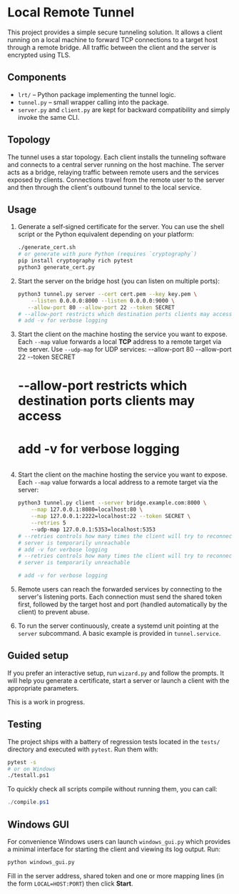 # Local Remote Tunnel

This project provides a simple secure tunneling solution. It allows a client running on a local machine to forward TCP connections to a target host through a remote bridge. All traffic between the client and the server is encrypted using TLS.

## Components

- `lrt/` – Python package implementing the tunnel logic.
- `tunnel.py` – small wrapper calling into the package.
- `server.py` and `client.py` are kept for backward compatibility and simply invoke the same CLI.

## Topology

The tunnel uses a star topology. Each client installs the tunneling software
and connects to a central server running on the host machine. The server acts as
a bridge, relaying traffic between remote users and the services exposed by
clients. Connections travel from the remote user to the server and then through
the client's outbound tunnel to the local service.

## Usage

1. Generate a self‑signed certificate for the server. You can use the shell
   script or the Python equivalent depending on your platform:
   ```bash
   ./generate_cert.sh
   # or generate with pure Python (requires `cryptography`)
   pip install cryptography rich pytest
   python3 generate_cert.py
   ```
2. Start the server on the bridge host (you can listen on multiple ports):
   ```bash
   python3 tunnel.py server --cert cert.pem --key key.pem \
       --listen 0.0.0.0:8000 --listen 0.0.0.0:9000 \
      --allow-port 80 --allow-port 22 --token SECRET
   # --allow-port restricts which destination ports clients may access (TCP or UDP)
   # add -v for verbose logging
   ```
3. Start the client on the machine hosting the service you want to expose. Each
   `--map` value forwards a local **TCP** address to a remote target via the server.
   Use `--udp-map` for UDP services:
       --allow-port 80 --allow-port 22 --token SECRET
   # --allow-port restricts which destination ports clients may access

   # add -v for verbose logging

   ```
3. Start the client on the machine hosting the service you want to expose. Each
   `--map` value forwards a local address to a remote target via the server:
   ```bash
   python3 tunnel.py client --server bridge.example.com:8000 \
       --map 127.0.0.1:8080=localhost:80 \
       --map 127.0.0.1:2222=localhost:22 --token SECRET \
       --retries 5
       --udp-map 127.0.0.1:5353=localhost:5353
   # --retries controls how many times the client will try to reconnect if the
   # server is temporarily unreachable
   # add -v for verbose logging
   # --retries controls how many times the client will try to reconnect if the
   # server is temporarily unreachable

   # add -v for verbose logging

   ```
4. Remote users can reach the forwarded services by connecting to the server's
   listening ports. Each connection must send the shared token first, followed by
   the target host and port (handled automatically by the client) to prevent
   abuse.

5. To run the server continuously, create a systemd unit pointing at the `server` subcommand. A basic example is provided in `tunnel.service`.

## Guided setup

If you prefer an interactive setup, run `wizard.py` and follow the prompts. It
will help you generate a certificate, start a server or launch a client with the
appropriate parameters.

This is a work in progress.

## Testing

The project ships with a battery of regression tests located in the `tests/`
directory and executed with `pytest`.
Run them with:

```bash
pytest -s
# or on Windows
./testall.ps1
```

To quickly check all scripts compile without running them, you can call:

```powershell
./compile.ps1
```

## Windows GUI

For convenience Windows users can launch `windows_gui.py` which provides a
minimal interface for starting the client and viewing its log output. Run:

```bash
python windows_gui.py
```

Fill in the server address, shared token and one or more mapping lines (in the form `LOCAL=HOST:PORT`) then click **Start**.

